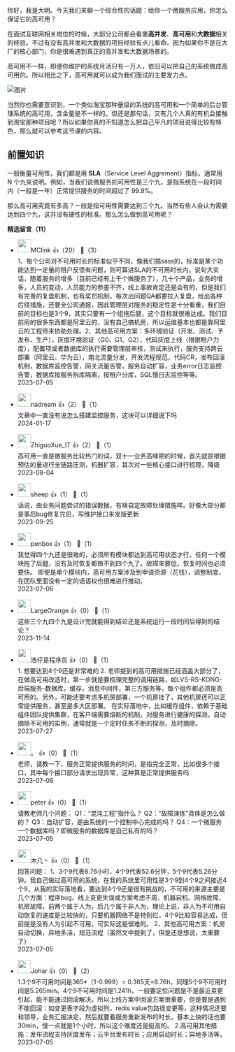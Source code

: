 你好，我是大明。今天我们来聊一个综合性的话题：给你一个微服务应用，你怎么保证它的高可用？

在面试互联网相关岗位的时候，大部分公司都会看重**高并发**、**高可用**和**大数据**相关的经验。不过有没有高并发和大数据的项目经验有点儿看命。因为如果你不是在大厂的核心部门，你是很难遇到真正的高并发和大数据场景的。

高可用不一样，即便你维护的系统月活只有一万人，依旧可以把自己的系统做成高可用的。所以相比之下，高可用就可以成为我们面试的主要发力点。

![图片](https://static001.geekbang.org/resource/image/2e/87/2e2fa14105e4af15de328b87c0467f87.png?wh=1920x1151)

当然你也需要意识到，一个类似淘宝那种量级的系统的高可用和一个简单的后台管理系统的高可用，含金量是不一样的。但还是那句话，又有几个人真的有机会接触到淘宝那种项目呢？所以如果你真的不知道怎么把自己平凡的项目说得比较有特色，那么就可以参考这节课的内容。

## 前置知识

一般衡量可用性，我们都是用 **SLA**（Service Level Aggrement）指标，通常用 N 个九来说明。例如，当我们说微服务的可用性是三个九，是指系统在一段时间内（一般是一年）正常提供服务的时间超过了 99.9%。

那么高可用究竟有多高？一般是指可用性需要达到三个九。当然有些人会认为需要达到四个九，这并没有硬性的标准。那么怎么做到高可用呢？
<div><strong>精选留言（11）</strong></div><ul>
<li><img src="https://static001.geekbang.org/account/avatar/00/15/e8/55/63189817.jpg" width="30px"><span>MClink</span> 👍（20） 💬（3）<div>1、每个公司对不可用时长的标准似乎不同，像我们搞sass的，标准是某个功能达到一定量的租户反馈有问题，则可算进SLA的不可用时长内。说句大实话，随着服务的增多（目前已经有上千个微服务了），几十个产品，业务的增多，人员的变动，人员能力的参差不齐，线上事故肯定还是会有的，但是我们有完善的复盘机制，也有奖罚机制，每次出问题QA都要拉人复盘，给出各种后续措施，还要全公司通报，因此管理层对服务的稳定性是十分看重，我们目前的目标也是3个9，其实只要有一个组拖后腿，这个目标就很难达成。我们目前用的很多东西都是阿里云的，没有自己搞机房，所以运维基本也都是靠阿里云的工程师来协助处理。2、其他高可用方案：多环境验证（开发、测试、予发布、生产），灰度环境验证（G0、G1、G2），代码灰度上线（根据租户力度），配置项或者数据库的执行需要管理层审核，测试来执行，服务支持跨云部署（阿里云、华为云），南北流量分发，开发流程规范，代码CR，发布回滚机制，数据库监控告警，网关流量告警，服务自动扩容，业务error日志监控告警，数据库按服务拆库隔离，按租户分库，SQL慢日志监控等等。</div>2023-07-05</li><br/><li><img src="https://static001.geekbang.org/account/avatar/00/14/67/3d/71031021.jpg" width="30px"><span>nadream</span> 👍（2） 💬（1）<div>文章中一直没有说怎么搭建监控服务，这块可以详细说下吗</div>2024-01-17</li><br/><li><img src="https://static001.geekbang.org/account/avatar/00/28/44/cf/791d0f5e.jpg" width="30px"><span>ZhiguoXue_IT</span> 👍（2） 💬（1）<div>高可用一直是微服务比较热门的词，双十一业务高峰期的时候，首先就是根据预估的量进行全链路压测，机器扩容，其次对一些核心接口进行梳理，降级</div>2023-08-04</li><br/><li><img src="https://static001.geekbang.org/account/avatar/00/2a/44/e6/2c97171c.jpg" width="30px"><span>sheep</span> 👍（1） 💬（1）<div>话说，由业务问题尝试的错误数据，有啥自定故障处理措施咩。好像大部分都是事后bug修复完后，写维护接口来发版更新</div>2023-09-25</li><br/><li><img src="https://static001.geekbang.org/account/avatar/00/10/11/0a/59639f1f.jpg" width="30px"><span>penbox</span> 👍（1） 💬（1）<div>我觉得四个九还是很难的，必须所有模块都达到高可用状态才行。任何一个模块拖了后腿，没有及时恢复都做不到四个九了。故障率要低，恢复时间也必须要快。
即便是单个模块内，高可用方案涉及到申请资源（花钱），调整制度，在团队里面没有一定的话语权也很难进行推动。</div>2023-07-06</li><br/><li><img src="https://static001.geekbang.org/account/avatar/00/12/b6/0f/e3550f48.jpg" width="30px"><span>LargeOrange</span> 👍（0） 💬（1）<div>这些三个九四个九是设计完就能得到结论还是系统运行一段时间后得到的结论？</div>2023-11-14</li><br/><li><img src="https://static001.geekbang.org/account/avatar/00/10/da/d9/f051962f.jpg" width="30px"><span>浩仔是程序员</span> 👍（0） 💬（1）<div>1.  想要达到4个9还是非常难的
2. 老师提到的高可用措施已经涵盖大部分了，在做高可用改造时，第一步就是要梳理完整的调用链路，如LVS-RS-KONG-后端服务-数据库，缓存，消息中间件，第三方服务等，每个组件都必须是高可用的。另外，可能还要考虑多机房部署，一个机房挂了，其他机房还可以正常提供服务，甚至是多大区部署。 在实际落地中，比如缓存组件，依赖于基础组件团队提供集群，在客户端需要熔断的机制，对服务进行健康的探测，自动摘除不可用的实例，通常就是一个定时任务不断的探测，及时摘除。</div>2023-07-27</li><br/><li><img src="https://static001.geekbang.org/account/avatar/00/26/cb/9f/272f5efd.jpg" width="30px"><span>。</span> 👍（0） 💬（1）<div>老师，请教一下，服务正常提供服务的时间，是指完全正常，比如很多个接口，其中每个接口部分请求出现异常，这种算是正常提供服务吗</div>2023-07-06</li><br/><li><img src="https://static001.geekbang.org/account/avatar/00/10/25/87/f3a69d1b.jpg" width="30px"><span>peter</span> 👍（0） 💬（1）<div>请教老师几个问题：
Q1：“混沌工程”指什么？
Q2：“故障演练”具体是怎么做的？
Q3：自动扩容，是由系统的一个控制中心完成的吗？
Q4：一个微服务一个数据库吗？即微服务的数据库是自己私有的吗？</div>2023-07-05</li><br/><li><img src="https://static001.geekbang.org/account/avatar/00/24/ee/46/7d65ae37.jpg" width="30px"><span>木几丶</span> 👍（0） 💬（1）<div>回答问题：
1、3个9代表8.76小时，4个9代表52.6分钟，5个9代表5.26分钟。我自己做过高可用的系统，在我的系统里可用性是3个9到4个9之间接近4个9，从我的实际落地看，要达到4个9还是很有挑战的，不可用的来源主要是几个方面：程序bug、线上变更失误或方案考虑不周、机器宕机、网络故障、机房故障，前两个属于人为，后几个属于非人为，理论上说，非人为不可用自动恢复的速度是比较快的，只要机器网络不是特别烂，4个9比较容易达成，但前提是没有人为引起不可用，可实际这是很难的。
2、其他高可用方案：机房自动切换，异地多活，规范流程（虽然文中提到了，但是还是想说，太重要了）</div>2023-07-05</li><br/><li><img src="https://static001.geekbang.org/account/avatar/00/10/d0/91/89123507.jpg" width="30px"><span>Johar</span> 👍（0） 💬（2）<div>1.3个9不可用时间是365*（1-0.999）= 0.365天=8.76h，同理5个9不可用时间是5.265min。4个9不可用时间是1.241h，一般要定位问题是不是最近变更引起，能不能通过回滚解决。所以上线方案中回滚方案很重要，但是要是遇到不能回滚：如变更表字段为虚拟列，redis value包路径变更等，这种情况还要和领导，业务汇报决定，然后就要看服务重新发布的时长，基本上快的话也要30min，慢一点就是1个小时，所以这个难度还是挺高的。
2.高可用其他措施：发布流程支持灰度发布；云平台发布时长；应用启动时长；异地多活等。</div>2023-07-05</li><br/>
</ul>